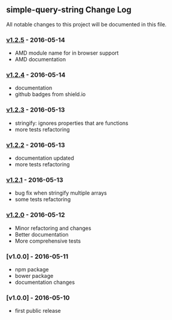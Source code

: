 ## simple-query-string Change Log

All notable changes to this project will be documented in this file.

[unreleased]: https://github.com/khalidsalomao/simple-query-string/compare/1.2.5...HEAD


### [v1.2.5] - 2016-05-14

- AMD module name for in browser support
- AMD documentation


[v1.2.5]: https://github.com/khalidsalomao/simple-query-string/compare/1.2.4...1.2.5


### [v1.2.4] - 2016-05-14

- documentation
- github badges from shield.io


[v1.2.4]: https://github.com/khalidsalomao/simple-query-string/compare/1.2.3...1.2.4


### [v1.2.3] - 2016-05-13

- stringify: ignores properties that are functions
- more tests refactoring


[v1.2.3]: https://github.com/khalidsalomao/simple-query-string/compare/1.2.2...1.2.3


### [v1.2.2] - 2016-05-13

- documentation updated
- more tests refactoring


[v1.2.2]: https://github.com/khalidsalomao/simple-query-string/compare/1.2.1...1.2.2


### [v1.2.1] - 2016-05-13

- bug fix when stringify multiple arrays
- some tests refactoring


[v1.2.1]: https://github.com/khalidsalomao/simple-query-string/compare/1.2.0...1.2.1


### [v1.2.0] - 2016-05-12

- Minor refactoring and changes
- Better documentation
- More comprehensive tests


[v1.2.0]: https://github.com/khalidsalomao/simple-query-string/compare/1.1.0...1.2.0


### [v1.0.0] - 2016-05-11

- npm package
- bower package
- documentation changes


[v1.1.0]: https://github.com/khalidsalomao/simple-query-string/compare/1.0.0...1.1.0


### [v1.0.0] - 2016-05-10

- first public release

